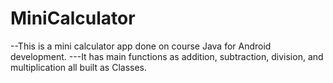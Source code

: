 # MiniCalculator
--This is a mini calculator app done on course Java for Android development. 
---It has main functions as addition, subtraction, division, and multiplication all built as Classes.
